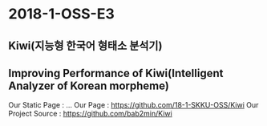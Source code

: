 # 2018-1-OSS-E3
## Kiwi(지능형 한국어 형태소 분석기) 
## Improving Performance of Kiwi(Intelligent Analyzer of Korean morpheme)

Our Static Page : ...
Our Page : https://github.com/18-1-SKKU-OSS/Kiwi
Our Project Source : https://github.com/bab2min/Kiwi

